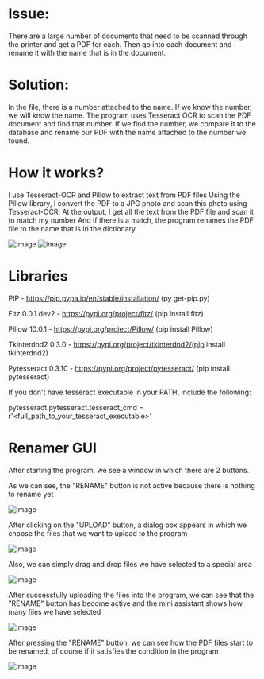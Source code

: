 # Issue:
There are a large number of documents that need to be scanned through the printer and get a PDF for each.
Then go into each document and rename it with the name that is in the document. 

# Solution:
In the file, there is a number attached to the name. If we know the number, we will know the name. The program uses Tesseract OCR to scan the PDF document and find that number. If we find the number, we compare it to the database and rename our PDF with the name attached to the number we found.

# How it works?
I use Tesseract-OCR and Pillow to extract text from PDF files
Using the Pillow library, I convert the PDF to a JPG photo and scan this photo using Tesseract-OCR.
At the output, I get all the text from the PDF file and scan it to match my number
And if there is a match, the program renames the PDF file to the name that is in the dictionary

![image](https://github.com/Artur-Gorevyi/Scan-and-Rename-PDF/assets/108293399/122249c5-4871-434a-9c1c-6a712524e4fa) ![image](https://github.com/Artur-Gorevyi/Scan-and-Rename-PDF/assets/108293399/4a62c0c9-4808-4796-b45d-97d6ec4ef5ec)

# Libraries

PIP - https://pip.pypa.io/en/stable/installation/  (py get-pip.py)

Fitz 0.0.1.dev2 - https://pypi.org/project/fitz/ (pip install fitz)

Pillow 10.0.1 - https://pypi.org/project/Pillow/ (pip install Pillow)

Tkinterdnd2 0.3.0 - https://pypi.org/project/tkinterdnd2/(pip install tkinterdnd2)

Pytesseract 0.3.10 - https://pypi.org/project/pytesseract/ (pip install pytesseract)


If you don't have tesseract executable in your PATH, include the following:

pytesseract.pytesseract.tesseract_cmd = r'<full_path_to_your_tesseract_executable>'

# Renamer GUI

After starting the program, we see a window in which there are 2 buttons.

As we can see, the "RENAME" button is not active because there is nothing to rename yet

![image](https://github.com/Artur-Gorevyi/Scan-and-Rename-PDF/assets/108293399/845ad435-0d56-44ca-a17a-b3a72168b361)

After clicking on the "UPLOAD" button, a dialog box appears in which we choose the files that we want to upload to the program

![image](https://github.com/Artur-Gorevyi/Scan-and-Rename-PDF/assets/108293399/12d4bb74-af8e-4e7b-ae3b-701aa2df79d8)

Also, we can simply drag and drop files we have selected to a special area

![image](https://github.com/Artur-Gorevyi/Scan-and-Rename-PDF/assets/108293399/2f6a5d1f-2bf4-4d27-8bb2-6819d8826ec9)

After successfully uploading the files into the program, we can see that the "RENAME" button has become active and the mini assistant shows how many files we have selected

![image](https://github.com/Artur-Gorevyi/Scan-and-Rename-PDF/assets/108293399/1ae1ac0f-56e7-43e9-9aa4-76b6ffdd4286)

After pressing the "RENAME" button, we can see how the PDF files start to be renamed, of course if it satisfies the condition in the program

![image](https://github.com/Artur-Gorevyi/Scan-and-Rename-PDF/assets/108293399/ea626e63-184d-4cc9-93b1-e64b3b0c4aee)


